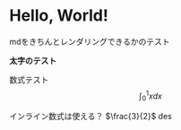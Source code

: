 # Hello, World!

mdをきちんとレンダリングできるかのテスト

**太字のテスト**

数式テスト
$$
\int^1_0 xdx
$$

インライン数式は使える？ \$\frac{3}{2}\$ des
